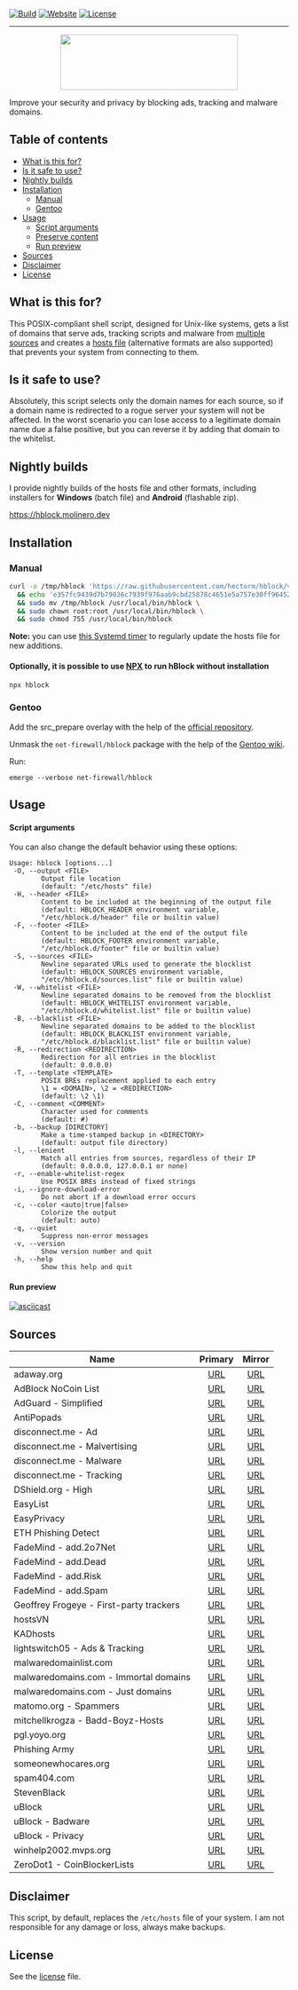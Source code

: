 [![Build](https://gitlab.com/hectorm/hblock/badges/master/build.svg)](https://gitlab.com/hectorm/hblock/pipelines)
[![Website](https://img.shields.io/website/https/hblock.molinero.dev.svg)](https://hblock.molinero.dev)
[![License](https://img.shields.io/github/license/hectorm/hblock.svg)](LICENSE.md)

***

<p align="center">
  <a href="https://hblock.molinero.dev/">
    <img src="https://hectorm.github.io/hblock/resources/logo/logotype.svg" width="320" height="100">
  </a>
</p>

Improve your security and privacy by blocking ads, tracking and malware domains.

## Table of contents

* [What is this for?](#what-is-this-for)
* [Is it safe to use?](#is-it-safe-to-use)
* [Nightly builds](#nightly-builds)
* [Installation](#installation)
  * [Manual](#manual)
  * [Gentoo](#gentoo)
* [Usage](#usage)
  * [Script arguments](#script-arguments)
  * [Preserve content](#preserve-content)
  * [Run preview](#run-preview)
* [Sources](#sources)
* [Disclaimer](#disclaimer)
* [License](#license)

## What is this for?

This POSIX-compliant shell script, designed for Unix-like systems, gets a list of domains that serve ads, tracking scripts and malware from
[multiple sources](#sources) and creates a [hosts file](https://en.wikipedia.org/wiki/Hosts_(file)) (alternative formats are also supported) that
prevents your system from connecting to them.

## Is it safe to use?

Absolutely, this script selects only the domain names for each source, so if a domain name is redirected to a rogue server your system will not be
affected. In the worst scenario you can lose access to a legitimate domain name due a false positive, but you can reverse it by adding that domain to
the whitelist.

## Nightly builds

I provide nightly builds of the hosts file and other formats, including installers for **Windows** (batch file) and **Android** (flashable zip).

https://hblock.molinero.dev

## Installation

### Manual

```sh
curl -o /tmp/hblock 'https://raw.githubusercontent.com/hectorm/hblock/v2.1.7/hblock' \
  && echo 'e357fc9439d7b79036c7939f976aab9cbd25878c4651e5a757e30ff96452edc2  /tmp/hblock' | shasum -c \
  && sudo mv /tmp/hblock /usr/local/bin/hblock \
  && sudo chown root:root /usr/local/bin/hblock \
  && sudo chmod 755 /usr/local/bin/hblock
```

**Note:** you can use [this Systemd timer](resources/systemd/README.md) to regularly update the hosts file for new additions.

#### Optionally, it is possible to use [NPX](https://www.npmjs.com/package/npx) to run hBlock without installation

```sh
npx hblock
```

### Gentoo

Add the src_prepare overlay with the help of the [official repository](https://gitlab.com/src_prepare/src_prepare-overlay#adding-the-overlay).

Unmask the `net-firewall/hblock` package with the help of the [Gentoo wiki](https://wiki.gentoo.org/wiki/Knowledge_Base:Unmasking_a_package).

Run:

```
emerge --verbose net-firewall/hblock
```

## Usage

#### Script arguments

You can also change the default behavior using these options:
```
Usage: hblock [options...]
 -O, --output <FILE>
        Output file location
        (default: "/etc/hosts" file)
 -H, --header <FILE>
        Content to be included at the beginning of the output file
        (default: HBLOCK_HEADER environment variable,
        "/etc/hblock.d/header" file or builtin value)
 -F, --footer <FILE>
        Content to be included at the end of the output file
        (default: HBLOCK_FOOTER environment variable,
        "/etc/hblock.d/footer" file or builtin value)
 -S, --sources <FILE>
        Newline separated URLs used to generate the blocklist
        (default: HBLOCK_SOURCES environment variable,
        "/etc/hblock.d/sources.list" file or builtin value)
 -W, --whitelist <FILE>
        Newline separated domains to be removed from the blocklist
        (default: HBLOCK_WHITELIST environment variable,
        "/etc/hblock.d/whitelist.list" file or builtin value)
 -B, --blacklist <FILE>
        Newline separated domains to be added to the blocklist
        (default: HBLOCK_BLACKLIST environment variable,
        "/etc/hblock.d/blacklist.list" file or builtin value)
 -R, --redirection <REDIRECTION>
        Redirection for all entries in the blocklist
        (default: 0.0.0.0)
 -T, --template <TEMPLATE>
        POSIX BREs replacement applied to each entry
        \1 = <DOMAIN>, \2 = <REDIRECTION>
        (default: \2 \1)
 -C, --comment <COMMENT>
        Character used for comments
        (default: #)
 -b, --backup [DIRECTORY]
        Make a time-stamped backup in <DIRECTORY>
        (default: output file directory)
 -l, --lenient
        Match all entries from sources, regardless of their IP
        (default: 0.0.0.0, 127.0.0.1 or none)
 -r, --enable-whitelist-regex
        Use POSIX BREs instead of fixed strings
 -i, --ignore-download-error
        Do not abort if a download error occurs
 -c, --color <auto|true|false>
        Colorize the output
        (default: auto)
 -q, --quiet
        Suppress non-error messages
 -v, --version
        Show version number and quit
 -h, --help
        Show this help and quit
```

#### Run preview

[![asciicast](https://asciinema.org/a/U0eSfh04zgf3zR9F2hKAZawbm.svg)](https://asciinema.org/a/U0eSfh04zgf3zR9F2hKAZawbm)

## Sources

| Name                                    | Primary                                          | Mirror                                           |
|-----------------------------------------|:------------------------------------------------:|:------------------------------------------------:|
| adaway.org                              | [URL][source-adaway.org]                         | [URL][mirror-adaway.org]                         |
| AdBlock NoCoin List                     | [URL][source-adblock-nocoin-list]                | [URL][mirror-adblock-nocoin-list]                |
| AdGuard - Simplified                    | [URL][source-adguard-simplified]                 | [URL][mirror-adguard-simplified]                 |
| AntiPopads                              | [URL][source-antipopads]                         | [URL][mirror-antipopads]                         |
| disconnect.me - Ad                      | [URL][source-disconnect.me-ad]                   | [URL][mirror-disconnect.me-ad]                   |
| disconnect.me - Malvertising            | [URL][source-disconnect.me-malvertising]         | [URL][mirror-disconnect.me-malvertising]         |
| disconnect.me - Malware                 | [URL][source-disconnect.me-malware]              | [URL][mirror-disconnect.me-malware]              |
| disconnect.me - Tracking                | [URL][source-disconnect.me-tracking]             | [URL][mirror-disconnect.me-tracking]             |
| DShield.org - High                      | [URL][source-dshield.org-high]                   | [URL][mirror-dshield.org-high]                   |
| EasyList                                | [URL][source-easylist]                           | [URL][mirror-easylist]                           |
| EasyPrivacy                             | [URL][source-easyprivacy]                        | [URL][mirror-easyprivacy]                        |
| ETH Phishing Detect                     | [URL][source-eth-phishing-detect]                | [URL][mirror-eth-phishing-detect]                |
| FadeMind - add.2o7Net                   | [URL][source-fademind-add.2o7net]                | [URL][mirror-fademind-add.2o7net]                |
| FadeMind - add.Dead                     | [URL][source-fademind-add.dead]                  | [URL][mirror-fademind-add.dead]                  |
| FadeMind - add.Risk                     | [URL][source-fademind-add.risk]                  | [URL][mirror-fademind-add.risk]                  |
| FadeMind - add.Spam                     | [URL][source-fademind-add.spam]                  | [URL][mirror-fademind-add.spam]                  |
| Geoffrey Frogeye - First-party trackers | [URL][source-gfrogeye-firstparty-trackers]       | [URL][mirror-gfrogeye-firstparty-trackers]       |
| hostsVN                                 | [URL][source-hostsvn]                            | [URL][mirror-hostsvn]                            |
| KADhosts                                | [URL][source-kadhosts]                           | [URL][mirror-kadhosts]                           |
| lightswitch05 - Ads & Tracking          | [URL][source-lightswitch05-ads-and-tracking]     | [URL][mirror-lightswitch05-ads-and-tracking]     |
| malwaredomainlist.com                   | [URL][source-malwaredomainlist.com]              | [URL][mirror-malwaredomainlist.com]              |
| malwaredomains.com - Immortal domains   | [URL][source-malwaredomains.com-immortaldomains] | [URL][mirror-malwaredomains.com-immortaldomains] |
| malwaredomains.com - Just domains       | [URL][source-malwaredomains.com-justdomains]     | [URL][mirror-malwaredomains.com-justdomains]     |
| matomo.org - Spammers                   | [URL][source-matomo.org-spammers]                | [URL][mirror-matomo.org-spammers]                |
| mitchellkrogza - Badd-Boyz-Hosts        | [URL][source-mitchellkrogza-badd-boyz-hosts]     | [URL][mirror-mitchellkrogza-badd-boyz-hosts]     |
| pgl.yoyo.org                            | [URL][source-pgl.yoyo.org]                       | [URL][mirror-pgl.yoyo.org]                       |
| Phishing Army                           | [URL][source-phishing.army]                      | [URL][mirror-phishing.army]                      |
| someonewhocares.org                     | [URL][source-someonewhocares.org]                | [URL][mirror-someonewhocares.org]                |
| spam404.com                             | [URL][source-spam404.com]                        | [URL][mirror-spam404.com]                        |
| StevenBlack                             | [URL][source-stevenblack]                        | [URL][mirror-stevenblack]                        |
| uBlock                                  | [URL][source-ublock]                             | [URL][mirror-ublock]                             |
| uBlock - Badware                        | [URL][source-ublock-badware]                     | [URL][mirror-ublock-badware]                     |
| uBlock - Privacy                        | [URL][source-ublock-privacy]                     | [URL][mirror-ublock-privacy]                     |
| winhelp2002.mvps.org                    | [URL][source-winhelp2002.mvps.org]               | [URL][mirror-winhelp2002.mvps.org]               |
| ZeroDot1 - CoinBlockerLists             | [URL][source-zerodot1-coinblockerlists-browser]  | [URL][mirror-zerodot1-coinblockerlists-browser]  |

[source-adaway.org]: https://adaway.org/hosts.txt
[mirror-adaway.org]: https://raw.githubusercontent.com/hectorm/hmirror/master/data/adaway.org/list.txt
[source-adblock-nocoin-list]: https://raw.githubusercontent.com/hoshsadiq/adblock-nocoin-list/master/hosts.txt
[mirror-adblock-nocoin-list]: https://raw.githubusercontent.com/hectorm/hmirror/master/data/adblock-nocoin-list/list.txt
[source-adguard-simplified]: https://filters.adtidy.org/extension/chromium/filters/15.txt
[mirror-adguard-simplified]: https://raw.githubusercontent.com/hectorm/hmirror/master/data/adguard-simplified/list.txt
[source-antipopads]: https://raw.githubusercontent.com/Yhonay/antipopads/master/hosts
[mirror-antipopads]: https://raw.githubusercontent.com/hectorm/hmirror/master/data/antipopads/list.txt
[source-disconnect.me-ad]: https://s3.amazonaws.com/lists.disconnect.me/simple_ad.txt
[mirror-disconnect.me-ad]: https://raw.githubusercontent.com/hectorm/hmirror/master/data/disconnect.me-ad/list.txt
[source-disconnect.me-malvertising]: https://s3.amazonaws.com/lists.disconnect.me/simple_malvertising.txt
[mirror-disconnect.me-malvertising]: https://raw.githubusercontent.com/hectorm/hmirror/master/data/disconnect.me-malvertising/list.txt
[source-disconnect.me-malware]: https://s3.amazonaws.com/lists.disconnect.me/simple_malware.txt
[mirror-disconnect.me-malware]: https://raw.githubusercontent.com/hectorm/hmirror/master/data/disconnect.me-malware/list.txt
[source-disconnect.me-tracking]: https://s3.amazonaws.com/lists.disconnect.me/simple_tracking.txt
[mirror-disconnect.me-tracking]: https://raw.githubusercontent.com/hectorm/hmirror/master/data/disconnect.me-tracking/list.txt
[source-dshield.org-high]: https://www.dshield.org/feeds/suspiciousdomains_High.txt
[mirror-dshield.org-high]: https://raw.githubusercontent.com/hectorm/hmirror/master/data/dshield.org-high/list.txt
[source-easylist]: https://easylist.to/easylist/easylist.txt
[mirror-easylist]: https://raw.githubusercontent.com/hectorm/hmirror/master/data/easylist/list.txt
[source-easyprivacy]: https://easylist.to/easylist/easyprivacy.txt
[mirror-easyprivacy]: https://raw.githubusercontent.com/hectorm/hmirror/master/data/easyprivacy/list.txt
[source-eth-phishing-detect]: https://raw.githubusercontent.com/MetaMask/eth-phishing-detect/master/src/hosts.txt
[mirror-eth-phishing-detect]: https://raw.githubusercontent.com/hectorm/hmirror/master/data/eth-phishing-detect/list.txt
[source-fademind-add.2o7net]: https://raw.githubusercontent.com/FadeMind/hosts.extras/master/add.2o7Net/hosts
[mirror-fademind-add.2o7net]: https://raw.githubusercontent.com/hectorm/hmirror/master/data/fademind-add.2o7net/list.txt
[source-fademind-add.dead]: https://raw.githubusercontent.com/FadeMind/hosts.extras/master/add.Dead/hosts
[mirror-fademind-add.dead]: https://raw.githubusercontent.com/hectorm/hmirror/master/data/fademind-add.dead/list.txt
[source-fademind-add.risk]: https://raw.githubusercontent.com/FadeMind/hosts.extras/master/add.Risk/hosts
[mirror-fademind-add.risk]: https://raw.githubusercontent.com/hectorm/hmirror/master/data/fademind-add.risk/list.txt
[source-fademind-add.spam]: https://raw.githubusercontent.com/FadeMind/hosts.extras/master/add.Spam/hosts
[mirror-fademind-add.spam]: https://raw.githubusercontent.com/hectorm/hmirror/master/data/fademind-add.spam/list.txt
[source-gfrogeye-firstparty-trackers]: https://hostfiles.frogeye.fr/firstparty-trackers.txt
[mirror-gfrogeye-firstparty-trackers]: https://raw.githubusercontent.com/hectorm/hmirror/master/data/gfrogeye-firstparty-trackers/list.txt
[source-hostsvn]: https://raw.githubusercontent.com/bigdargon/hostsVN/master/option/hosts-VN
[mirror-hostsvn]: https://raw.githubusercontent.com/hectorm/hmirror/master/data/hostsvn/list.txt
[source-kadhosts]: https://raw.githubusercontent.com/azet12/KADhosts/master/KADhosts.txt
[mirror-kadhosts]: https://raw.githubusercontent.com/hectorm/hmirror/master/data/kadhosts/list.txt
[source-lightswitch05-ads-and-tracking]: https://www.github.developerdan.com/hosts/lists/ads-and-tracking-extended.txt
[mirror-lightswitch05-ads-and-tracking]: https://raw.githubusercontent.com/hectorm/hmirror/master/data/lightswitch05-ads-and-tracking/list.txt
[source-malwaredomainlist.com]: https://www.malwaredomainlist.com/hostslist/hosts.txt
[mirror-malwaredomainlist.com]: https://raw.githubusercontent.com/hectorm/hmirror/master/data/malwaredomainlist.com/list.txt
[source-malwaredomains.com-immortaldomains]: http://mirror1.malwaredomains.com/files/immortal_domains.txt
[mirror-malwaredomains.com-immortaldomains]: https://raw.githubusercontent.com/hectorm/hmirror/master/data/malwaredomains.com-immortaldomains/list.txt
[source-malwaredomains.com-justdomains]: http://mirror1.malwaredomains.com/files/justdomains
[mirror-malwaredomains.com-justdomains]: https://raw.githubusercontent.com/hectorm/hmirror/master/data/malwaredomains.com-justdomains/list.txt
[source-matomo.org-spammers]: https://raw.githubusercontent.com/matomo-org/referrer-spam-blacklist/master/spammers.txt
[mirror-matomo.org-spammers]: https://raw.githubusercontent.com/hectorm/hmirror/master/data/matomo.org-spammers/list.txt
[source-mitchellkrogza-badd-boyz-hosts]: https://raw.githubusercontent.com/mitchellkrogza/Badd-Boyz-Hosts/master/hosts
[mirror-mitchellkrogza-badd-boyz-hosts]: https://raw.githubusercontent.com/hectorm/hmirror/master/data/mitchellkrogza-badd-boyz-hosts/list.txt
[source-pgl.yoyo.org]: https://pgl.yoyo.org/adservers/serverlist.php?hostformat=nohtml&mimetype=plaintext
[mirror-pgl.yoyo.org]: https://raw.githubusercontent.com/hectorm/hmirror/master/data/pgl.yoyo.org/list.txt
[source-phishing.army]: https://phishing.army/download/phishing_army_blocklist.txt
[mirror-phishing.army]: https://raw.githubusercontent.com/hectorm/hmirror/master/data/phishing.army/list.txt
[source-someonewhocares.org]: http://someonewhocares.org/hosts/hosts
[mirror-someonewhocares.org]: https://raw.githubusercontent.com/hectorm/hmirror/master/data/someonewhocares.org/list.txt
[source-spam404.com]: https://raw.githubusercontent.com/Spam404/lists/master/main-blacklist.txt
[mirror-spam404.com]: https://raw.githubusercontent.com/hectorm/hmirror/master/data/spam404.com/list.txt
[source-stevenblack]: https://raw.githubusercontent.com/StevenBlack/hosts/master/data/StevenBlack/hosts
[mirror-stevenblack]: https://raw.githubusercontent.com/hectorm/hmirror/master/data/stevenblack/list.txt
[source-ublock]: https://raw.githubusercontent.com/uBlockOrigin/uAssets/master/filters/filters.txt
[mirror-ublock]: https://raw.githubusercontent.com/hectorm/hmirror/master/data/ublock/list.txt
[source-ublock-badware]: https://raw.githubusercontent.com/uBlockOrigin/uAssets/master/filters/badware.txt
[mirror-ublock-badware]: https://raw.githubusercontent.com/hectorm/hmirror/master/data/ublock-badware/list.txt
[source-ublock-privacy]: https://raw.githubusercontent.com/uBlockOrigin/uAssets/master/filters/privacy.txt
[mirror-ublock-privacy]: https://raw.githubusercontent.com/hectorm/hmirror/master/data/ublock-privacy/list.txt
[source-winhelp2002.mvps.org]: http://winhelp2002.mvps.org/hosts.txt
[mirror-winhelp2002.mvps.org]: https://raw.githubusercontent.com/hectorm/hmirror/master/data/winhelp2002.mvps.org/list.txt
[source-zerodot1-coinblockerlists-browser]: https://zerodot1.gitlab.io/CoinBlockerLists/hosts_browser
[mirror-zerodot1-coinblockerlists-browser]: https://raw.githubusercontent.com/hectorm/hmirror/master/data/zerodot1-coinblockerlists-browser/list.txt

## Disclaimer

This script, by default, replaces the `/etc/hosts` file of your system. I am not responsible for any damage or loss, always make backups.

## License

See the [license](LICENSE.md) file.
